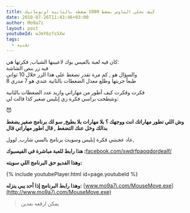 ```yaml
---
title: كيف تخلي الماوس يضغط 1000 ضغطة بالثانية اوتوماتيك
date: 2010-07-26T11:43:46+03:00
author: Mo9a7i
layout: post
youtubeId: wJmY6zfs5Xw
tags:
  - تقنية
---
```

كان فيه لعبة بالفيس بوك لاعبينها الشباب, فكرتها هي:  
فيه زر بنص الشاشة  
والسؤال هو , كم مرة تقدر تضغط على هذا الزر خلال 10 ثواني  
طبعاً جربتها وطلع معدل الضغطات بالثانية عندي هو 7 مدري 8

فكرت وفكرت كيف أطور من مهاراتي وازيد عدد الضغطات بالثانية  
وشطحت براسي فكرة زي إبليس صغير كذا قالت لي:

😈

**وش اللي تطور مهاراتك انت ووجهك ؟ بلا مهارات بلا بطيخ, سو لك برنامج صغير يضغط بدالك وخل عنك التضغط , قال اطور مهاراتي قال**

عاد عجبتني فكرة إبليس وسويت برنامج بالسي شارب, لوول,

**هذا رابط للعبة مباشرة في الفيسبوك :**[facebook.com/swdrfpaoqdordealf/](http://apps.facebook.com/swdrfpaoqdordealf/?ref_6w=f_clicks&ref=mf)

**وهذا الفديو حق البرنامج اللي سويته:**

{% include youtubePlayer.html id=page.youtubeId %}

**وهذا رابط البرنامج إذا أحد يبي ينزله:** [www.mo9a7i.com/MouseMove.exe](http://www.mo9a7i.com/MouseMove.exe)
> يمكن ارفعه بعدين
